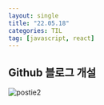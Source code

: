 ```yaml
---
layout: single
title: "22.05.18"
categories: TIL
tag: [javascript, react]
---
```


## Github 블로그 개설





<img src="/Users/changkeunji/Documents/coding/ChangKeunJi.github.io/images/2022-05-18-first/postie2.jpg" alt="postie2"  />

